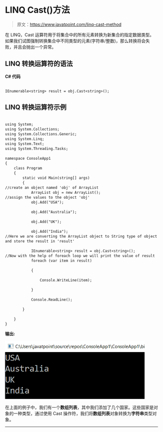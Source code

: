 # LINQ Cast()方法

> 原文：<https://www.javatpoint.com/linq-cast-method>

在 LINQ，Cast 运算符用于将集合中的所有元素转换为新集合的指定数据类型。如果我们试图强制转换集合中不同类型的元素(字符串/整数)，那么转换将会失败，并且会抛出一个异常。

## LINQ 转换运算符的语法

**C# 代码**

```

IEnumerable<string> result = obj.Cast<string>();

```

## LINQ 转换运算符示例

```

using System;
using System.Collections;
using System.Collections.Generic;
using System.Linq;
using System.Text;
using System.Threading.Tasks;

namespace ConsoleApp1
{
    class Program
    {
        static void Main(string[] args)
        {
//create an object named 'obj' of ArrayList 
            ArrayList obj = new ArrayList();
//assign the values to the object 'obj' 
            obj.Add("USA");

            obj.Add("Australia");

            obj.Add("UK");

            obj.Add("India");
//Here we are converting the ArrayList object to String type of object and store the result in 'result'

            IEnumerable<string> result = obj.Cast<string>();
//Now with the help of foreach loop we will print the value of result
            foreach (var item in result)

            {

                Console.WriteLine(item);

            }

            Console.ReadLine();

        }

    }
}

```

**输出:**

![LINQ Cast() Method](img/74009582d4ac5a7b0469716c697d729b.png)

在上面的例子中，我们有一个**数组列表**，其中我们添加了几个国家。这些国家是对象的一种类型，通过使用 Cast 操作符，我们将**数组列表**对象转换为**字符串**类型对象。

* * *
